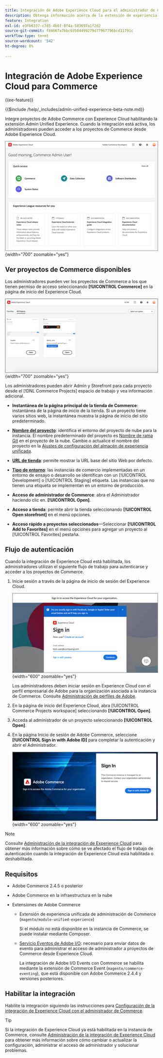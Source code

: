 ```yaml
---
title: Integración de Adobe Experience Cloud para el administrador de Commerce
description: Obtenga información acerca de la extensión de experiencia unificada de administración que integra Commerce con Experience Cloud para que los clientes puedan acceder a los proyectos de Commerce desde la página de inicio del Experience Cloud.
feature: Integration
exl-id: e3fb6337-c7d5-4b6f-8f4a-583697a1f2d2
source-git-commit: f84667a7bbc93504499279d77967796bcd11791c
workflow-type: tm+mt
source-wordcount: '542'
ht-degree: 0%

---
```


# Integración de Adobe Experience Cloud para Commerce

{{ee-feature}}

{{$include /help/_includes/admin-unified-experience-beta-note.md}}

Integre proyectos de Adobe Commerce con Experience Cloud habilitando la extensión Admin Unified Experience. Cuando la integración está activa, los administradores pueden acceder a los proyectos de Commerce desde Adobe Experience Cloud.

![Acceso a Commerce desde la página de inicio del Experience Cloud](./assets/admin-uex-home-page.png){width="700" zoomable="yes"}

## Ver proyectos de Commerce disponibles

Los administradores pueden ver los proyectos de Commerce a los que tienen permiso de acceso seleccionando **[!UICONTROL Commerce]** en la página de inicio del Experience Cloud.

![Workspace de proyectos de Commerce en Experience Cloud](./assets/admin-uex-commerce-projects-home.png){width="700" zoomable="yes"}

Los administradores pueden abrir Admin y Storefront para cada proyecto desde el [!DNL Commerce Projects] espacio de trabajo y vea información adicional.

- **Instantánea de la página principal de la tienda de Commerce**: instantánea de la página de inicio de la tienda. Si un proyecto tiene varios sitios web, la instantánea muestra la página de inicio del sitio predeterminado.

- **[Nombre del proyecto](https://experienceleague.adobe.com/docs/commerce-cloud-service/user-guide/architecture/pro-develop-deploy-workflow.html)**: identifica el entorno del proyecto de nube para la instancia. El nombre predeterminado del proyecto es [Nombre de rama Git](https://experienceleague.adobe.com/docs/commerce-cloud-service/user-guide/project/console-branches.html) en el proyecto de la nube. Cambie o actualice el nombre del proyecto en la [Ajustes de configuración del almacén de experiencia unificada](admin-unified-experience-integration-manage.md#manage-the-integration-from-the-admin).

- **[URL de tienda](../stores-purchase/store-urls.md)**: permite mostrar la URL base del sitio Web por defecto.

- **[Tipo de entorno](https://experienceleague.adobe.com/docs/commerce-cloud-service/user-guide/architecture/pro-develop-deploy-workflow.html)**: las instancias de comercio implementadas en un entorno de ensayo o desarrollo se identifican con un [!UICONTROL Development] o [!UICONTROL Staging] etiqueta. Las instancias que no tienen una etiqueta se implementan en un entorno de producción.

- **Acceso de administrador de Commerce**: abra el Administrador haciendo clic en. **[!UICONTROL Open]**.

- **Acceso a tienda**: permite abrir la tienda seleccionando **[!UICONTROL Open storefront]** en el menú opciones.

- **Acceso rápido a proyectos seleccionados**—Seleccionar **[!UICONTROL Add to Favorites]** en el menú opciones para agregar un proyecto al [!UICONTROL Favorites] pestaña.

## Flujo de autenticación

Cuando la integración de Experience Cloud está habilitada, los administradores utilizan el siguiente flujo de trabajo para autenticarse y acceder a los proyectos de Commerce.

1. Inicie sesión a través de la página de inicio de sesión del Experience Cloud.

   ![Página de inicio de sesión del Experience Cloud](./assets/admin-uex-experience-cloud-login.png){width="600" zoomable="yes"}

   Los administradores deben iniciar sesión en Experience Cloud con el perfil empresarial de Adobe para la organización asociada a la instancia de Commerce. Consulte [Administración de perfiles de Adobe](https://helpx.adobe.com/enterprise/using/manage-adobe-profiles.html).

1. En la página de inicio del Experience Cloud, abra [!UICONTROL Commerce Projects workspace] seleccionando **[!UICONTROL Open]**.

1. Acceda al administrador de un proyecto seleccionando **[!UICONTROL Open]**.

1. En la página Inicio de sesión de Adobe Commerce, seleccione **[!UICONTROL Sign in with Adobe ID]** para completar la autenticación y abrir el Administrador.

   ![Página de inicio de sesión de Adobe Commerce](./assets/admin-adobeid-login.png){width="600" zoomable="yes"}

>[!NOTE]
>
>Consulte [Administración de la integración de Experience Cloud](admin-unified-experience-integration-manage.md) para obtener más información sobre cómo se ve afectado el flujo de trabajo de autenticación cuando la integración de Experience Cloud está habilitada o deshabilitada.

## Requisitos

- Adobe Commerce 2.4.5 o posterior
- Adobe Commerce en la infraestructura en la nube
- Extensiones de Adobe Commerce

   - Extensión de experiencia unificada de administración de Commerce (`magento/module-unified-experience`)

     Si el módulo no está disponible en la instancia de Commerce, se puede instalar mediante Composer.

   - [Servicio Eventos de Adobe I/O](https://developer.adobe.com/commerce/extensibility/events/): necesario para enviar datos de evento para administrar el acceso de administrador a proyectos de Commerce desde Experience Cloud.

     La integración de Adobe I/O Events con Commerce se habilita mediante la extensión de Commerce Event (`magento/commerce-eventing`), que está disponible con Adobe Commerce 2.4.4 y versiones posteriores.

## Habilitar la integración

Habilite la integración siguiendo las instrucciones para [Configuración de la integración de Experience Cloud con el administrador de Commerce](admin-unified-experience-integration-configure.md).

>[!TIP]
>
>Si la integración de Experience Cloud ya está habilitada en la instancia de Commerce, consulte [Administración de la integración de Experience Cloud](admin-unified-experience-integration-manage.md) para obtener más información sobre cómo cambiar o actualizar la configuración, administrar el acceso de administrador y solucionar problemas.
